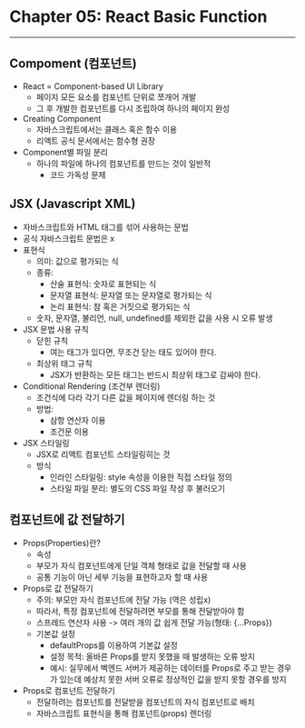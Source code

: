 # Chapter 05: React Basic Function 

<hr/>

## Compoment (컴포넌트)
- React = Component-based UI Library
    + 페이지 모든 요소를 컴포넌트 단위로 쪼개어 개발
    + 그 후 개발한 컴포넌트를 다시 조립하여 하나의 페이지 완성
- Creating Component 
    + 자바스크립트에서는 클래스 혹은 함수 이용 
    + 리액트 공식 문서에서는 함수형 권장 
- Component별 파일 분리
    + 하나의 파일에 하나의 컴포넌트를 만드는 것이 일반적 
        + 코드 가독성 문제 

## JSX (Javascript XML)
- 자바스크립트와 HTML 태그를 섞어 사용하는 문법 
- 공식 자바스크립트 문법은 x 
- 표현식
    + 의미: 값으로 평가되는 식
    + 종류:
        + 산술 표현식: 숫자로 표현되는 식
        + 문자열 표현식: 문자열 또는 문자열로 평가되는 식 
        + 논리 표현식: 참 혹은 거짓으로 평가되는 식
    + 숫자, 문자열, 불리언, null, undefined를 제외한 값을 사용 시 오류 발생 
- JSX 문법 사용 규칙 
    + 닫힌 규칙 
        + 여는 태그가 있다면, 무조건 닫는 태도 있어야 한다.
    + 최상위 태그 규칙
        + JSX가 반환하는 모든 태그는 반드시 최상위 태그로 감싸야 한다.
- Conditional Rendering (조건부 렌더링)
    + 조건식에 다라 각기 다른 값을 페이지에 렌더링 하는 것
    + 방법:
        + 삼항 연산자 이용
        + 조건문 이용
- JSX 스타일링 
    + JSX로 리액트 컴포넌트 스타일링히는 것
    + 방식
        + 인라인 스타일링: style 속성을 이용한 직접 스타일 정의 
        + 스타일 파일 분리: 별도의 CSS 파일 작성 후 불러오기 

## 컴포넌트에 값 전달하기 
- Props(Properties)란?
    + 속성 
    + 부모가 자식 컴포넌트에게 단일 객체 형태로 값을 전달할 때 사용
    + 공통 기능이 아닌 세부 기능을 표현하고자 할 때 사용
- Props로 값 전달하기 
    + 주의: 부모만 자식 컴포넌트에 전달 가능 (역은 성립x)
    + 따라서, 특정 컴포넌트에 전달하려면 부모를 통해 전달받아야 함
    + 스프레드 연산자 사용 -> 여러 개의 값 쉽게 전달 가능(형태: {...Props})
    + 기본값 설정
        + defaultProps를 이용하여 기본값 설정 
        + 설정 목적: 올바른 Props를 받지 못했을 때 발생하는 오류 방지 
        + 예시: 실무에서 벡엔드 서버가 제공하는 데이터를 Props로 주고 받는 경우가 있는데 예상치 못한 서버 오류로 정상적인 값을 받지 못할 경우를 방지 
- Props로 컴포넌트 전달하기 
    + 전달하려는 컴포넌트를 전달받을 컴포넌트의 자식 컴포넌트로 배치 
    + 자바스크립트 표현식을 통해 컴포넌트(props) 렌더링